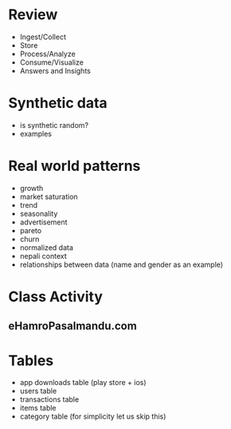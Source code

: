 # Review
- Ingest/Collect
- Store
- Process/Analyze
- Consume/Visualize
- Answers and Insights

# Synthetic data
- is synthetic random?
- examples

# Real world patterns
- growth
- market saturation
- trend
- seasonality
- advertisement
- pareto
- churn
- normalized data
- nepali context
- relationships between data (name and gender as an example)

# Class Activity

## eHamroPasalmandu.com

# Tables
- app downloads table (play store + ios)
- users table
- transactions table
- items table
- category table (for simplicity let us skip this)
